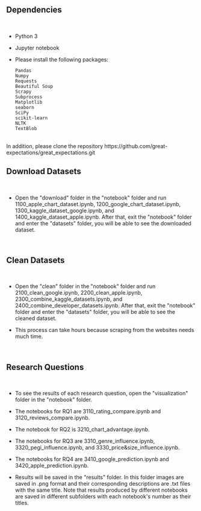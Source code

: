 ## Dependencies
 <br/> 

* Python 3
 
* Jupyter notebook
 
* Please install the following packages:
 
      Pandas
      Numpy
      Requests 
      Beautiful Soup
      Scrapy 
      Subprocess
      Matplotlib
      seaborn 
      SciPy 
      scikit-learn 
      NLTK 
      TextBlob

 <br/>
In addition, please clone the repository https://github.com/great-expectations/great_expectations.git

 <br/> 

## Download Datasets
 <br/> 
 
* Open the "download" folder in the "notebook" folder and run 1100_apple_chart_dataset.ipynb, 1200_google_chart_dataset.ipynb, 1300_kaggle_dataset_google.ipynb, and 1400_kaggle_dataset_apple.ipynb.
After that, exit the "notebook" folder and enter the "datasets" folder, you will be able to see the downloaded dataset.
 <br/> 

## Clean Datasets
 <br/> 

* Open the "clean" folder in the "notebook" folder and run 2100_clean_google.ipynb, 2200_clean_apple.ipynb, 
2300_combine_kaggle_datasets.ipynb, and 2400_combine_developer_datasets.ipynb.
After that, exit the "notebook" folder and enter the "datasets" folder, you will be able to see the cleaned dataset.

* This process can take hours because scraping from the websites needs much time.
 <br/> 

## Research Questions
 <br/> 

* To see the results of each research question, open the "visualization" folder in the "notebook" folder.

* The notebooks for RQ1 are 3110_rating_compare.ipynb and 3120_reviews_compare.ipynb.

* The notebook for RQ2 is
3210_chart_advantage.ipynb.

* The notebooks for RQ3 are
3310_genre_influence.ipynb, 3320_pegi_influence.ipynb, and 3330_price&size_influence.ipynb.

* The notebooks for RQ4 are
3410_google_prediction.ipynb and 3420_apple_prediction.ipynb.

* Results will be saved in the "results" folder. In this folder images are saved in .png format and their corresponding descriptions are .txt files with the same title. Note that results produced by different notebooks are saved in different subfolders with each notebook's number as their titles.  
